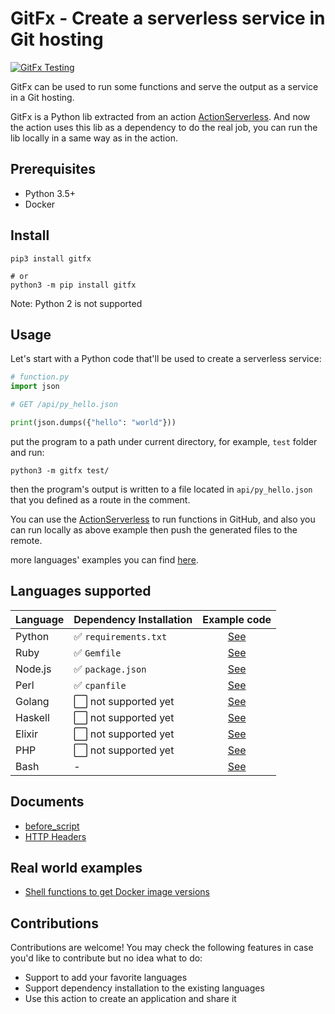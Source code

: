 # GitFx - Create a serverless service in Git hosting

[![GitFx Testing](https://github.com/gitx-io/GitFx/workflows/Test%20run%20funcs/badge.svg)](https://github.com/gitx-io/GitFx/blob/master/.github/workflows/test_run_funcs.yml)

GitFx can be used to run some functions and serve the output as a service in a Git hosting.

GitFx is a Python lib extracted from an action [ActionServerless](https://github.com/gitx-io/ActionServerless). And now the action uses this lib as a dependency to do the real job, you can run the lib locally in a same way as in the action.

## Prerequisites

* Python 3.5+
* Docker

## Install

```shell
pip3 install gitfx

# or
python3 -m pip install gitfx
```

Note: Python 2 is not supported

## Usage

Let's start with a Python code that'll be used to create a serverless service:

```python
# function.py
import json

# GET /api/py_hello.json

print(json.dumps({"hello": "world"}))
```

put the program to a path under current directory, for example, `test` folder and run:

```shell
python3 -m gitfx test/
```

then the program's output is written to a file located in `api/py_hello.json` that you defined as a route in the comment.

You can use the [ActionServerless](https://github.com/gitx-io/ActionServerless) to run functions in GitHub, and also you can run locally as above example then push the generated files to the remote.

more languages' examples you can find [here](https://github.com/gitx-io/GitFx/tree/master/test/func_examples).


## Languages supported

| Language      | Dependency Installation | Example code                                                                               |
| ------------- | -------------         | :------------:                                                                               |
| Python        | ✅ `requirements.txt`   | [See](https://github.com/gitx-io/GitFx/blob/master/test/func_examples/function.py)      |
| Ruby          | ✅ `Gemfile`            | [See](https://github.com/gitx-io/GitFx/blob/master/test/func_examples/function.rb)      |
| Node.js       | ✅ `package.json`       | [See](https://github.com/gitx-io/GitFx/blob/master/test/func_examples/function.js)      |
| Perl          | ✅ `cpanfile`           | [See](https://github.com/gitx-io/GitFx/blob/master/test/func_examples/function.pl)      |
| Golang        | ⬜️ not supported yet    | [See](https://github.com/gitx-io/GitFx/blob/master/test/func_examples/function.go)      |
| Haskell       | ⬜️ not supported yet    | [See](https://github.com/gitx-io/GitFx/blob/master/test/func_examples/function.hs)      |
| Elixir        | ⬜️ not supported yet    | [See](https://github.com/gitx-io/GitFx/blob/master/test/func_examples/function.exs)     |
| PHP           | ⬜️ not supported yet    | [See](https://github.com/gitx-io/GitFx/blob/master/test/func_examples/function.php)     |
| Bash          | -                       | [See](https://github.com/gitx-io/GitFx/blob/master/test/func_examples/function.sh) |

## Documents

* [before_script](https://github.com/gitx-io/GitFx/wiki/before_script)
* [HTTP Headers](https://github.com/gitx-io/GitFx/wiki/HTTP-Headers)

## Real world examples

* [Shell functions to get Docker image versions](https://github.com/gitx-io?q=docker-major-versions&type=public&language=shell&sort=name)

## Contributions

Contributions are welcome! You may check the following features in case you'd like to contribute but no idea what to do:

* Support to add your favorite languages
* Support dependency installation to the existing languages
* Use this action to create an application and share it

